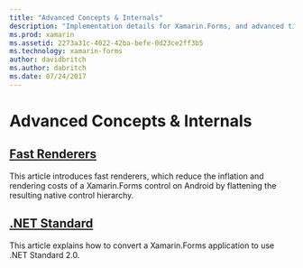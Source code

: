 ```yaml
---
title: "Advanced Concepts & Internals"
description: "Implementation details for Xamarin.Forms, and advanced tips and tricks."
ms.prod: xamarin
ms.assetid: 2273a31c-4022-42ba-befe-0d23ce2ff3b5
ms.technology: xamarin-forms
author: davidbritch
ms.author: dabritch
ms.date: 07/24/2017
---
```


# Advanced Concepts & Internals

## [Fast Renderers](fast-renderers.md)

This article introduces fast renderers, which reduce the inflation and rendering costs of a Xamarin.Forms control on Android by flattening the resulting native control hierarchy.

## [.NET Standard](net-standard.md)

This article explains how to convert a Xamarin.Forms application to use .NET Standard 2.0.
